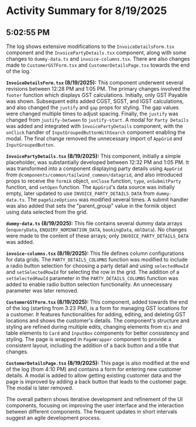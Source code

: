# Activity Summary for 8/19/2025

## 5:02:55 PM
The log shows extensive modifications to the `InvoiceDetailsForm.tsx` component and the `InvoicePartyDetails.tsx` component, along with some changes to `dummy-data.ts` and `invoice-columns.tsx`.  There are also changes made to `CustomerGSTForm.tsx`  and `CustomerDetailsPage.tsx` towards the end of the log.


**`InvoiceDetailsForm.tsx` (8/19/2025):**  This component underwent several revisions between 12:28 PM and 1:05 PM.  The primary changes involved the `footer` function which displays GST calculations.  Initially, only GST Payable was shown.  Subsequent edits added CGST, SGST, and IGST calculations, and also changed the `justify`  and `gap`  props for styling. The gap values were changed multiple times to adjust spacing. Finally, the `justify` was changed from `justify-between` to `justify-start`. A modal for `Party Details` was added and integrated with `InvoicePartyDetails` component, with the `onClick` handler of `InputGroupedButtonWithSearch` component enabling the modal. The final change removed the unnecessary import of `AppGrid` and `InputGroupedButton`.


**`InvoicePartyDetails.tsx` (8/19/2025):** This component, initially a simple placeholder, was substantially developed between 12:32 PM and 1:05 PM.  It was transformed into a component displaying party details using `AppGrid` from `@components/common/tailwind_common/datagrid`,  and also introduced props to receive the `formik` object,  `onClose` function, `type`, `onSubmitParty` function, and `setOpen` function.  The `AppGrid`'s data source was initially empty, later updated to use `INVOICE_PARTY_DETAILS_DATA` from `dummy-data.ts`. The `pageSizeOptions` was modified several times.  A submit handler was also added that sets the "parent_group" value in the formik object using data selected from the grid.


**`dummy-data.ts` (8/19/2025):** This file contains several dummy data arrays (`enqueryData`, `ENQUIRY_NOMINATION_DATA`, `bookingData`, `mblData`). No changes were made to the content of these arrays; only `INVOICE_PARTY_DETAILS_DATA` was added.


**`invoice-columns.tsx` (8/19/2025):** This file defines column configurations for data grids.  The `PARTY_DETAILS_COLUMNS` function was modified to include a radio button selection for choosing a party detail and using `selectedRowId` and `setSelectedRowId` for selecting the row in the grid.  The addition of a `setSelectedRowId` parameter in the `PARTY_DETAILS_COLUMNS` function was added to enable radio button selection functionality. An unnecessary parameter was later removed.

**`CustomerGSTForm.tsx` (8/19/2025):** This component, added towards the end of the log (starting from 3:23 PM), is a form for managing GST locations for a customer. It features functionalities for adding, editing, and deleting GST locations and shows the customer's details. The component's structure and styling are refined during multiple edits, changing elements from `div` and table elements to `Card` and `InputBox` components for better consistency and styling.  The page is wrapped in `PageWrapper` component to provide a consistent layout, including the addition of a back button and a title that changes.

**`CustomerDetailsPage.tsx` (8/19/2025):** This page is also modified at the end of the log (from 4:10 PM) and contains a form for entering new customer details. A modal is added to allow getting existing customer data and the page is improved by adding a back button that leads to the customer page. The modal is later removed.



The overall pattern shows iterative development and refinement of the UI components, focusing on improving the user interface and the interaction between different components.  The frequent updates in short intervals suggest an agile development process.
